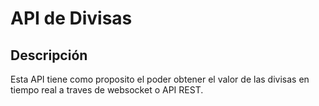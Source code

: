 # API de Divisas

## Descripción

Esta API tiene como proposito el poder obtener el valor de las divisas en tiempo real a traves de websocket o API REST.
